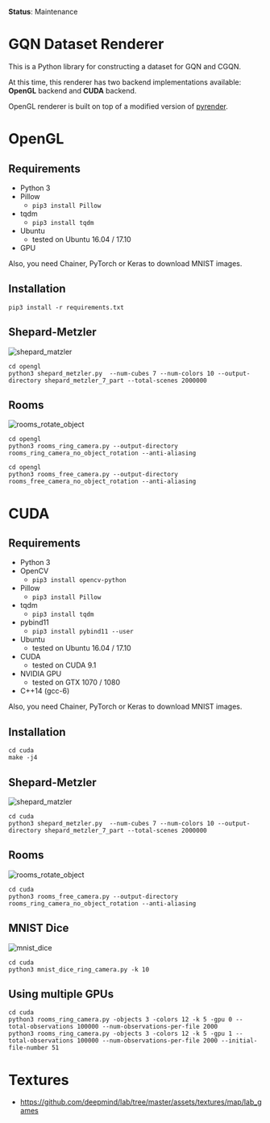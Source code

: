 **Status**: Maintenance

# GQN Dataset Renderer

This is a Python library for constructing a dataset for GQN and CGQN.

At this time, this renderer has two backend implementations available: **OpenGL** backend and **CUDA** backend.

OpenGL renderer is built on top of a modified version of [pyrender](https://github.com/mmatl/pyrender).

# OpenGL

## Requirements

- Python 3
- Pillow
    - `pip3 install Pillow`
- tqdm
    - `pip3 install tqdm`
- Ubuntu
    - tested on Ubuntu 16.04 / 17.10
- GPU

Also, you need Chainer, PyTorch or Keras to download MNIST images.

## Installation

```
pip3 install -r requirements.txt
```

## Shepard-Metzler

![shepard_matzler](https://user-images.githubusercontent.com/15250418/54495487-92fb3680-4927-11e9-83be-125b669701db.gif)

```
cd opengl
python3 shepard_metzler.py  --num-cubes 7 --num-colors 10 --output-directory shepard_metzler_7_part --total-scenes 2000000
```

## Rooms

![rooms_rotate_object](https://user-images.githubusercontent.com/15250418/54522817-799ecc80-49b1-11e9-81de-8dccd8fd68b9.gif)

```
cd opengl
python3 rooms_ring_camera.py --output-directory rooms_ring_camera_no_object_rotation --anti-aliasing
```

```
cd opengl
python3 rooms_free_camera.py --output-directory rooms_free_camera_no_object_rotation --anti-aliasing
```

# CUDA

## Requirements

- Python 3
- OpenCV
    - `pip3 install opencv-python`
- Pillow
    - `pip3 install Pillow`
- tqdm
    - `pip3 install tqdm`
- pybind11
    - `pip3 install pybind11 --user`
- Ubuntu
    - tested on Ubuntu 16.04 / 17.10
- CUDA
    - tested on CUDA 9.1
- NVIDIA GPU
    - tested on GTX 1070 / 1080
- C++14 (gcc-6)

Also, you need Chainer, PyTorch or Keras to download MNIST images.

## Installation

```
cd cuda
make -j4
```

## Shepard-Metzler

![shepard_matzler](https://user-images.githubusercontent.com/15250418/54510705-cf637c80-4991-11e9-86da-73be9711adc0.gif)


```
cd cuda
python3 shepard_metzler.py  --num-cubes 7 --num-colors 10 --output-directory shepard_metzler_7_part --total-scenes 2000000
```

## Rooms

![rooms_rotate_object](https://user-images.githubusercontent.com/15250418/54522553-e5346a00-49b0-11e9-8149-221a18e68a05.gif)

```
cd cuda
python3 rooms_free_camera.py --output-directory rooms_ring_camera_no_object_rotation --anti-aliasing
```

## MNIST Dice

![mnist_dice](https://user-images.githubusercontent.com/15250418/52397600-746c7900-2af9-11e9-9aa7-1088341e0f16.gif)

```
cd cuda
python3 mnist_dice_ring_camera.py -k 10
```

## Using multiple GPUs

```
cd cuda
python3 rooms_ring_camera.py -objects 3 -colors 12 -k 5 -gpu 0 --total-observations 100000 --num-observations-per-file 2000
python3 rooms_ring_camera.py -objects 3 -colors 12 -k 5 -gpu 1 --total-observations 100000 --num-observations-per-file 2000 --initial-file-number 51
```

# Textures

- https://github.com/deepmind/lab/tree/master/assets/textures/map/lab_games